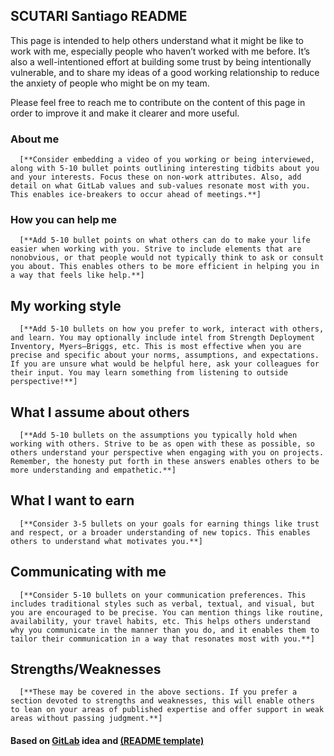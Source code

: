 ## SCUTARI Santiago README
  This page is intended to help others understand what it might be like to work with me, especially people who haven’t worked with me before.
  It’s also a well-intentioned effort at building some trust by being intentionally vulnerable, and to share my ideas of a good working relationship to reduce the anxiety of people who might be on my team.

Please feel free to reach me to contribute on the content of this page in order to improve it and make it clearer and more useful.

<!--
- ## Related pages
	  [**Add links to relevant pages that add context to who you are. Examples include blog posts, social media profiles, portfolios, reels, personal homepages, etc.**]
-->

### About me
	  [**Consider embedding a video of you working or being interviewed, along with 5-10 bullet points outlining interesting tidbits about you and your interests. Focus these on non-work attributes. Also, add detail on what GitLab values and sub-values resonate most with you. This enables ice-breakers to occur ahead of meetings.**]

### How you can help me
	  [**Add 5-10 bullet points on what others can do to make your life easier when working with you. Strive to include elements that are nonobvious, or that people would not typically think to ask or consult you about. This enables others to be more efficient in helping you in a way that feels like help.**]

## My working style
	  [**Add 5-10 bullets on how you prefer to work, interact with others, and learn. You may optionally include intel from Strength Deployment Inventory, Myers—Briggs, etc. This is most effective when you are precise and specific about your norms, assumptions, and expectations. If you are unsure what would be helpful here, ask your colleagues for their input. You may learn something from listening to outside perspective!**]

## What I assume about others
	  [**Add 5-10 bullets on the assumptions you typically hold when working with others. Strive to be as open with these as possible, so others understand your perspective when engaging with you on projects. Remember, the honesty put forth in these answers enables others to be more understanding and empathetic.**]

## What I want to earn
	  [**Consider 3-5 bullets on your goals for earning things like trust and respect, or a broader understanding of new topics. This enables others to understand what motivates you.**]

## Communicating with me
	  [**Consider 5-10 bullets on your communication preferences. This includes traditional styles such as verbal, textual, and visual, but you are encouraged to be precise. You can mention things like routine, availability, your travel habits, etc. This helps others understand why you communicate in the manner than you do, and it enables them to tailor their communication in a way that resonates most with you.**]

## Strengths/Weaknesses
	  [**These may be covered in the above sections. If you prefer a section devoted to strengths and weaknesses, this will enable others to lean on your areas of published expertise and offer support in weak areas without passing judgment.**]

#### Based on [GitLab](https://gitlab.com) idea and [(README template)](https://gitlab.com/gitlab-com/www-gitlab-com/blob/master/.gitlab/issue_templates/README-template.md)
